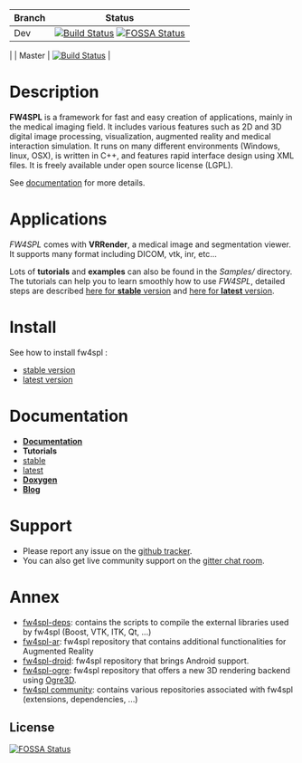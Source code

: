 | Branch |    Status |
|--------|-----------|
| Dev    | [![Build Status](https://travis-ci.org/fw4spl-org/fw4spl.svg?branch=dev)](https://travis-ci.org/fw4spl-org/fw4spl) [![FOSSA Status](https://app.fossa.io/api/projects/git%2Bgithub.com%2Ffw4spl-org%2Ffw4spl.svg?type=shield)](https://app.fossa.io/projects/git%2Bgithub.com%2Ffw4spl-org%2Ffw4spl?ref=badge_shield)
|
| Master | [![Build Status](https://travis-ci.org/fw4spl-org/fw4spl.svg?branch=master)](https://travis-ci.org/fw4spl-org/fw4spl) |


Description
===========

**FW4SPL** is a framework for fast and easy creation of applications, mainly in the medical imaging field.
It includes various features such as 2D and 3D digital image processing, visualization, augmented reality and medical interaction simulation. It runs on many different environments (Windows, linux, OSX), is written in C++, and features rapid interface design using XML files.
It is freely available under open source license (LGPL).

See [documentation](http://fw4spl.readthedocs.org/) for more details.

Applications
============

*FW4SPL* comes with **VRRender**, a medical image and segmentation viewer. It supports many format including DICOM, vtk, inr, etc...

Lots of **tutorials** and **examples** can also be found in the *Samples/* directory. The tutorials can help you to learn smoothly how to use *FW4SPL*, detailed steps are described [here for **stable** version](http://fw4spl.readthedocs.io/en/master/Tutorials/index.html)  and [here for **latest** version](http://fw4spl.readthedocs.io/en/dev/Tutorials/index.html).

Install
=======

See how to install fw4spl :
* [stable version](http://fw4spl.readthedocs.org/en/master/Installation/index.html)
* [latest version](http://fw4spl.readthedocs.org/en/dev/Installation/index.html)

Documentation
=============

* **[Documentation](http://fw4spl.readthedocs.org/)**
* **Tutorials**
 * [stable](http://fw4spl.readthedocs.io/en/master/Tutorials/index.html)
 * [latest](http://fw4spl.readthedocs.io/en/dev/Tutorials/index.html)
* **[Doxygen](http://fw4spl-org.github.io/fw4spl-dox/)**
* **[Blog](http://fw4spl-org.github.io/fw4spl-blog/)**

Support
===========

- Please report any issue on the [github tracker](https://github.com/fw4spl-org/fw4spl/issues).
- You can also get live community support on the [gitter chat room](https://gitter.im/fw4spl-org/support).

Annex
=====

* [fw4spl-deps](https://github.com/fw4spl-org/fw4spl-deps): contains the scripts to compile the external libraries used by fw4spl (Boost, VTK, ITK, Qt, ...)
* [fw4spl-ar](https://github.com/fw4spl-org/fw4spl-ar): fw4spl repository that contains additional functionalities for Augmented Reality
* [fw4spl-droid](https://github.com/fw4spl-org/fw4spl-droid): fw4spl repository that brings Android support.
* [fw4spl-ogre](https://github.com/fw4spl-org/fw4spl-ogre): fw4spl repository that offers a new 3D rendering backend using [Ogre3D](http://www.ogre3d.org/).
* [fw4spl community](https://github.com/fw4spl-org): contains various repositories associated with fw4spl (extensions, dependencies, ...)


## License
[![FOSSA Status](https://app.fossa.io/api/projects/git%2Bgithub.com%2Ffw4spl-org%2Ffw4spl.svg?type=large)](https://app.fossa.io/projects/git%2Bgithub.com%2Ffw4spl-org%2Ffw4spl?ref=badge_large)